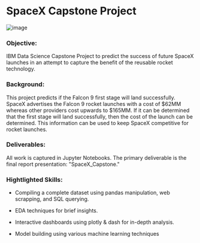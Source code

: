 # SpaceX Capstone Project

![image](https://user-images.githubusercontent.com/49670126/132805375-4ed576a5-3d9a-4c90-90d5-f751f00a8eaa.png)

### Objective:

IBM Data Science Capstone Project to predict the success of future SpaceX launches in an attempt to capture the benefit of the reusable rocket technology.


### Background:
This project predicts if the Falcon 9 first stage will land successfully. SpaceX advertises the Falcon 9 rocket launches with a cost of $62MM whereas other providers cost upwards to $165MM. If it can be determined that the first stage will land successfully, then the cost of the launch can be determined. This information can be used to keep SpaceX competitive for rocket launches.


### Deliverables:
All work is captured in Jupyter Notebooks. The primary deliverable is the final report presentation: "SpaceX_Capstone."


### Hightlighted Skills:

* Compiling a complete dataset using pandas manipulation, web scrapping, and SQL querying.

* EDA techniques for brief insights.

* Interactive dashboards using plotly & dash for in-depth analysis.

* Model building using various machine learning techniques
